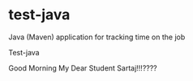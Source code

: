 # test-java
Java (Maven) application for tracking time on the job

Test-java

Good Morning My Dear Student Sartaj!!!????
